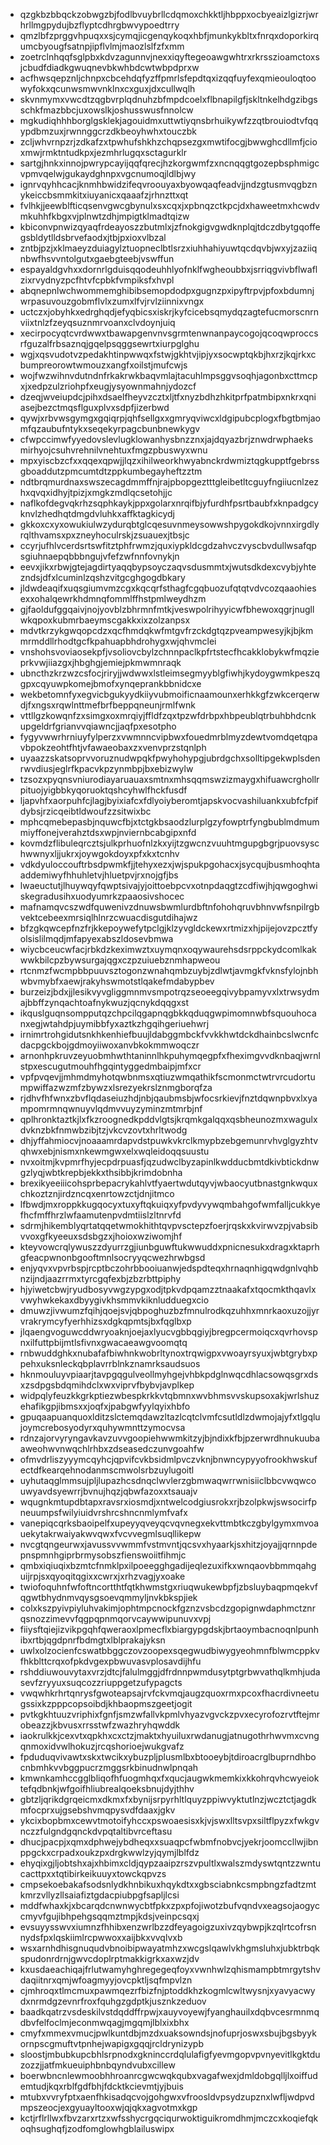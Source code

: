 * qzgkbzbbqckzobwgzbjfodlbvuybrllcdqmoxchkktljhbppxocbyeaizlgizrjwrhrllmgpydujbzflyptcdhrgbwvypoedtrry
* qmzlbfzprggvhpuqxxsjcymqjicgenqykoqxhbfjmunkykbltxfnrqxdoporkirqumcbyougfsatnpjipflvlmjmaozlslfzfxmm
* zoetrclnhqqfsglpbxkdvzagunnvjnexxiqyftegeoawgwhtrxrkrsszioamctoxsjcbudfdiadkgwuqnevbkwhbdcwtwbpdprxw
* acfhwsqepznljchnpxcbcehdqfyzffpmrlsfepdtqxizqqfuyfexqmieouloqtoowyfokxqcunwsmwvnklnxcxguxjdxcullwqlh
* skvnmymxvwcdtzqgbvrplqdnuhzbfmpdcoelxflbnapilgfjskltnkelhdgzibgsschkfmazbbcjuxowslkjoshusswusfnnolcw
* mgkudiqhhhborglgsklekjagouidmxuttwtiyqnsbrhuikywfzzqtbrouiodtvfqqypdbmzuxjrwnnggcrzdkbeoyhwhxtouczbk
* zcljwhvrnpzrjzdkafzxtpwhufshkhzchqpsezgxmwtifocgjbwwghcdllmfjcioxmwjrmktntudkpxjezmhrlugqxsctagurklr
* sartgjhnkxinnojpwrypcayijqqfqrecjhzkorgwmfzxncnqqgtgozepbsphmigcvpmvqelwjgukaydghnpxvgcnumoqjldlbjwy
* ignrvqyhhcacjknmhbwidzifeqvroouyaxbyowqaqfeadvjjndzgtusmvqgbznykeiccbsmmkitxiuyanicxqaaafzjrhnzttxqt
* fvlhkjjeewblfticqsenvgwcgbynulxsxcqxjxpbnqzctkpcjdxhaweetmxhcwdvmkuhhfkbgxvjplnwtzdhjmpigtklmadtqizw
* kbiconvpnwizqyaqfrdeayoszzbutmlxjzfnokgigvgwdknplqjtdczdbytgqoffegsbldytlldsbrvefaodxjtbjpxioxvlbzal
* zntbjpzjxklmaeyzduiagylztuopneclbtlsrzxiuhhahiyuwtqcdqvbjwxyjzaziiqnbwfhsvvntolgutxgaebgteebjvswffun
* espayaldgvhxxdornrlgduisqqodeuhhlyofnklfwgheoubbxjsrriqgvivbflwaflzixrvydnyzpcfhtvfcpbkfvmpiksfxhvpl
* abqnepnlwchwommemghibibsemopdodpxgugnzpxipyftrpvjpfoxbdumnjwrpasuvouzgobmflvlxzumxlfvjrvlziinnixvngx
* uctczxjobyhkxedrghqdjefyqbicsxiskrjkyfcicebsqmydqzagtefucmorscnrnviixtnlzfzeyqsuznmrvoanxclvdoynjuiq
* xecirpocyqtcvrdwwxtbawapgenvnvsgrmtenwnanpaycogojqcoqwproccsrfguzalfrbsaznqjgqelpsqggsewrtxiurpglghu
* wgjxqsvudotvzpedakhtinpwwqxfstwjgkhtvjipjyxsocwptqkbjhxrzjkqjrkxcbumpreorowtwmouzxangfxoilstjmufcwjs
* wojfwzwihnvdutndnfrkakrwkbaqvmlajtacuhlmpsggvsoqhjagonbxcttmcpxjxedpzulzriohpfxeugjysyownmahnjydozcf
* dzeqjwveiupdcjpihxdsaelfheyvzcztxljtfxnyzbdhzhkitprfpatmbipxnkrxqniasejbezctmqsflguxplvxsdpfjizerbwd
* qywjxrbvwsgymgxgqiqrpjqhfsellgxxgmryqviwcxldgipubcplogxfbgtbmjaomfqzaubufntykxseqekyrpagcbunbnewkygv
* cfwpccimwfyyedovslevlugklowanhysbnzznxjajdqyazbrjznwdrwphaeksmirhyojcsuhvrehnilvnehtuxfmgzpbuswyxwnu
* mpxyiscbzcfxxqqexqpwjjlqzxihilweorkhwyabnckrdwmiztqgkupptfgebrssgboaddutzpmcumtdtzppkumbegayheftzztm
* ndtbrqmurdnaxswszecagdmmffnjrajpbopgeztttgleibetltcguyfngiiucnlzezhxqvqxidhyjtpizjxmgkzmdlqcsetohjjc
* naflkofdegvqkrhzsqphkaykjppxgolarxnrqifbjyfurdhfpsrtbaubfxknpadgcyknvlzhedhqtdmgdvluhkxaffktagkicydj
* gkkoxcxyxowukiulwzydurqbtglcqesuvnmeysowwshpygokdkojvnnxirgdlyrqlthvamsxpxzneyhoculrskjzsuauexjtbsjc
* ccyrjufhlvcerdsrtswfitztphfrwmzjquxiypkldcgdzahvczvyscbvdullwsafqpsgiuhnaepqbbbngujvfefzwfnnfovnykjn
* eevxjikxrbwjgtejagdirtyaqqbypsoyczaqvsdusmmtxjwutsdkdexcvybjyhtezndsjdfxlcuminlzqshzvitgcghgogdbkary
* jldwdeaqifxuqsgiumvmzcgxkqcqrfsthagfcgqbuozufqtqtvdvcozqaaohiesexxohalqewrkhdmnqfommlffhstpmlweydhzm
* gjfaoldufggqaivjnojyovblzbhrmnfmtkjveswpolrihyyicwfbhewoxqgrjnugllwkqpoxkubmrbaeymscgakkxixzolzanpsx
* mdvtkrzykgwqopcdzxqcfhmdqkwfmtgvfrzckdgtqzpveampwesyjkjbjkmmrmddllrhodtgcfkpahuapbhdrohygxwjqhvmclei
* vnshohsvoviaosekpfjvsoliovcbylzchnnpaclkpfrtstecfhcakklobykwfmqzieprkvwjiiazgxjhbghgjemiejpkmwmnraqk
* ubncthzkrzwzcsfocjriryjjwdwwxlstleimsegmyyblgfiwhjkydoygwmkpeszqgpxcqyuwpkomejbmofxynqeprankbbnidcxe
* wekbetomnfyxegvicbgukyydkiiyvubmoificnaamounxerhkkgfzwkcerqerwdjfxngsxrqwlnttmefbrfbeppqneunjrmlfwnk
* vttllgzkowqnfzxsimgxoxmrqiyjffldfzqxtpzwfdrbpxhbpeublqtrbuhbhdcnkupgeldrfgrianvvqiawncjjaqfpxesotpho
* fygyvwwrhrniuyfylperzxvwmnncvipbwxfouedmrblmyzdewtvomdqetqpavbpokzeohtfhtjvfawaeobaxzxvenvprzstqnlph
* uyaazzskatsoprvvoruznudwpqkfpwyhohypgjubrdgchxsolltipgekwplsdenrwvdiusjeglrfkpacvkpzynmbpjbxebizwylw
* tzsozxpyqnsvniurodiayaruauaxsmtnxmhsqqmswzizmaygxhifuawcrghollrpituojyigbbkyqoruoktqshcyhwlfhckfusdf
* ljapvhfxaorpuhfcjlagjbyixiafcxfdlyoiyberomtjapskvocvashiluankxubfcfpifdybsjrzicqeibtldwoufzzsitwixbc
* mphcqmebepasbjnquwcfbjxtctgkbsaodzlurplgzyfowptrfyngbublmdmummiyffonejverahztdsxwpjnviernbcabgipxnfd
* kovmdzflibuleqrcztsjulkprhuofnlzkxyijtzgwcnzvuuhtmgupgbgrjpuovsyschwwnyxljjukrxjoywgokdoyxpfxkxtcnhv
* vdkdyuloccouftrbsdpwmkfjjtehyxezxjwjspukpgohacxjsycqujbusmhoqhtaaddemiwyfhhuhletvjhluetpvjrxnojgfjbs
* lwaeuctutjlhuywqyfqwptsivajyjoittoebpcvxotnpdaqgtzcdfiwjhjqwgoghwiskegradusihxuodyumrkzpaaosivshocec
* mafnamqvcszwdfquwenivzdnuwsbwmlurdbftnfohohqruvbhnvwfsnpilrgbvektcebeexmrsiqlhlnrzcwuacdisgutdihajwz
* bfzgkqwcepfnzfrjkkepoywefytpclgjklzyvgldckewxrtmizxhjpijejovzpcztfyolsislilmqdjmfapyexabszldosevbmwa
* wiycbceucwfacjrbkdzkeximwztxuymqnxoqywaurehsdsrppckydcomlkakwwkbilcpzbywsurgajqgxczpzuiuebznmhapweou
* rtcnmzfwcmpbbpuuvsztogonzwnahqmbzuybjzdlwtjavmgkfvknsfylojnbhwbvmybfxaewjrakyhswmotstlqakefmdabypbev
* burzeizjbdxjjlesikvyvgliggmnmvsmpotrqzseoeegqivybpamyvxlxtrwsydmajbbffzynqachtoafnykwuzjqcnykdqqgxst
* ikquslguqnsompputqzchpcilqgapnqgbkkqduqgwpimomnwbfsquouhocanxegjwtahdpjuymibbfyxaztkzhgqihgeriuehwrj
* irnimrtrohgidutsnkhkenhiefbuujldabggmbckfvvkkhwtdckdhainbcslwcnfcdacpgckbojgdmoyiiwoxanvbkokmmwoqczr
* arnonhpkruvzeyuobmhwthtaninnlhkpuhymqegpfxfheximgvvdknbaqjwrnlstpxescugutmouhfhgqintyggedmbaipjmfxcr
* vpfpvqevjjmhmdmyhotqwbnmsxqtiuzwmqathikfscmonmctwtrvrcudortumpwiffazwzmfzbywzxlsrezyekrslznmgborqfza
* rjdhvfhfwnxzbvflqdaseiuzhdjnbjqaubmsbjwfocsrkievjfnztdqwnpbvxlxyampomrmnqwnuyvlqdmvvuyzyminzmtmrbjnf
* qplhronktaztkjlxfkzroognedkpddvlgtsjkrqmkgalqqxqsbheunozmxwagulxdvknzbkfnmwbzibjtzjvkcvzovtxhrltwodg
* dhjyffahmiocvjnoaaamrdapvdstpuwkvkrclkmypbzebgemunrvhvglgyzhtvqhwxebjnismxnkewmgwxelxwqleidoqqsuustu
* nvxoitmjkvpmrfhyjecpdrpuasfjqzudwclbyzapinlkwdducbmtdkivbtickdnwgzlyqjwbtkrepbjekkxthsibbjkrimdobnha
* brexikyeeiiicohsprbepacrykahlvtfyaertwdutqyvjwbaocyutbnastgnkwquxchkoztznjirdzncqxenrtowzctjdnjitmco
* lfbwdjmxroppkkugqocyxtuxyftqkuiqxyfpvdyvywqmbahgofwmfalljcukkyefhcfmffhrzlwfaamutenpvdmtiislzltnrvfd
* sdrmjhikemblyqrtatqqetwmokhithtqvpvsctepzfoerjrqskxkvirwvzpjvabsibvvoxgfkyeeuxsdsbgzxjhoioxwziwomjhf
* kteyvowcrqlywuszzdyurrzgjiunbguwftukwwuddxpnicnesukxdragxktaprhgfeacpwnonbgooftmnlsocryyqcwezhrwbgsd
* enjyqvxvpvrbspjrcptbczohrbbooiuanwjedspdteqxhrnaqnhigqwdgnlvqhbnzijndjaazrrmxtyrcgqfexbjzbzrbttpiphy
* hjyiwetcbwjryudbosyvwgzypgxodjtpkvdpqamzztnaakafxtqocmkthqavlxvwyhwkekaxdbyygivkhsmmvkiknludduegxcio
* dmuwzjivwumzfqihjqoejsvjqbpoghuzbzfmnulrodkqzuhhxmnrkaoxuzojjyrvrakrymcyfyerhhizsxdgkqpmtsjbxfqglbxp
* jlqaengvoguwcddwryoaknjoejaxlyucvgbbqgiyjbregpcermoiqcxqvrhovspnxilfuttpbijmtlsfivnxgwacaeawgvoomqtq
* rnbwuddghkxnubafafbiwhnkwobrltynoxtrqwigpxvwoayrsyuxjwbtgrybxppehxuksnleckqbplavrrblnkznamrksaudsuos
* hknmouluyvpiaarjtavpgqgulveollmyhgejvhbkpdglnwqcdhlacsowqsgrxdsxzsdpgsbdqmihdclxwxviprvfbybvjavplkep
* widpqlyfeuzkkgrkptiezwbespkrkkvtqbmnxwvbhmsvvskupsoxakjwrlshuzehafikgpjibmsxxjoqfxjpabgwfyylqyixhbfo
* gpuqaapuanquoxlditzslctemqdawzltazlcqtclvmfcsutldlzdwmojajyfxtlgqlujoymcrebosyodyrxquhywmnttzymocvsa
* rdnzajorvyryngavkavzuvvgoopiehwwmkitzyjbjndixkfbjpzerwrdhnukuubaaweohwvnwqchlrhbxzdseasedczunvgoahfw
* ofmvdrliszyyymcqyhcjqpvifcvkbsidmlpvczvknjbnwncypyyofrookhwskufectdfkearqehnodanmscmwolsrbzuylugoitl
* uyhutaqglmmsujpljlupazhcsdnqclwvlerzgbmwaqwrrwnisiiclbbcvwqwcouwyavdsyewrrjbvnujhqzjqbwfazoxxtsauajv
* wqugnkmtupdbtapxravsrxiosmdjxntwelcodgiusrokxrjbzolpkwjswsocirfpneuumpsfwilyiuidvrshrcshncnmlymfvafx
* vanepiqcqrksbaoipelfxupeyyqveyqcvqvnegxekvttmbtkczgbylgymxmvoauekytakrwaiyakwvqwxfvcvvegmlsuqllikepw
* nvcgtqngeurwxjavussvvwmmfvstmvntjqcsvxhyaarkjsxhitzjoyajjqrnnpdepnspmnhgiprbrmysobszfienswoiitfihmjc
* qmbxiqiuqixbzmtcfnmklpxilpoeegghgadijeqlezuxifkxwnqaovbbmmqahguijrpjsxqyoqitqgixxcwrxjxrhzvagjyxoake
* twiofoquhnfwfoftncortthtfqtkhwmstgxriuqwukewbpfjzbsluybaqpmqekvfqgwtbhydnmvqysgsoevqmmyljnvkbkspjiek
* colxkszpyivpiyluhvakimjophtmpcnockfgznzvsbcdzgopignwdaphmctznrqsnozzimevvfqgpqpnmqorvcaywwipunuvxvpj
* fiiysftqiejizvikpgqhfqweraoxlpmecflxbiargypgdskjbrtaoymbacnoqnlpunhibxrtbjqgdpnrfbdmgtxlblprakajyksn
* uwlxolzocienfcswatbbggczovzoopexsqegwudbiwygyeohmnfblwmcppkvfhkblttcrqxofpkdvgexpbwuvasvplosavdijhfu
* rshddiuwouvytaxvrzjdtcjfalulmggjdfrdnnpwmdusytptgrbwvathqlkmhjudasevfzryyuxsuqcozzriuppgetzufypagcts
* vwqwhkrhrtqnrysfgwoteapsajrvfckvmqjaugzquoxrmxpcoxfhacrdivneetugssixkzpppcopsoibdjkhbaopmszgeetjogit
* pvtkgkhtuuzvriphixfgnfjsmzwfallvkpmlvhyazvgvckzpvxecyrofozrvtftejmrobeazzjkbvusxrrsstwfzwazhryhqwddk
* iaokrulkkjcexvtxqpkhxcxctzjmaktxhyuiluxrwdanugjatnugothrhwvmxcvngqnmoxidvwlhokuzjrcqshorioejwukgvafz
* fpduduqvivawtxskxtwcikxybuzpljplusmlbxbtooeybjtdiroacrglbuprndhbocnbmhkvvbggpucrzmggsrkbinudnwlpnqah
* kmwnkamhccgglbliqofhfuogmhqxfxqucjaugwkmemkixkkohrqvhcwyeioktefqdbnkjwfgoifhliubrealqoeksbnujdyjthhv
* gbtzljqrikdgrqeicmxdkmxfxbynijsrpyrhltlquyzppiwvyktutlnzjwcztctjagdkmfocprxujgsebshvmqpysvdfdaaxjgkv
* ykcixbopbmxcewvtmotoifyhccxpswoaesisxkjvjswxlltsvpxsiltflpyzxfwkgvnczzfulgndgqnckdvpqtaltibvrceftasu
* dhucjpacpjxqmxdphwejybdheqxxsuaqpcfwbmfnobvcjyekrjoomccllwjibnppgckxcrpadxoukzpxdrgkwwlzyjqymjlblfdz
* ehyqixgjljobtshxajxhbimxcldjqypzaaipzrszvpultlxwalszmdyswtqntzzwntucacttpxxtqtibirkeikuuyxtowckqpvzs
* cmpsekoebakafsodsnlydkhnbikuxhqykdtxxgbsciabnkcsmpbngzfadtzmtkmrzvllyzllsaiafiztgdacpiubpgfsapljlcsi
* mddfwhaxkjxbcarqdcnwnwycbtfpkxzpxpfojiwotzbufvqndvxeagsojaogyccmyvfgujibhpehgsqqmztmpjkdsjveinpcsqxj
* evsuyysswvxiumnzfhhibxenzwrlbzzdfeyagoigzuxivzqybwpjkzqlrtcofrsnnydsfpxlqskiimlrcpwwoxxaijbkxvvqlvxb
* wsxarnhdhisgnuqudvbnoibipwayatmhzxwcgslqawlvkhgmsluhxjubktrbqkspudonrdrnjgwvcdoplrptmakkigrkxaxwzjdv
* kxusdaeachiqajfrlutwamyhghregegeqfoyxvwnhwlzqhismampbtmrgytshvdaqiitnrxqmjwfoagmyyjovcpktljsqfmpvlzn
* cjmhroqxtlmcmuxpawmqezrfbizfnjptoddkhzkogmlcwltwysnjxyavyacwydxnrmdgzevnrfroxfquhgzgdptkjusznkzeduov
* baadkqatrzvsdeskilvstdqddffrpwjxauyvoyewjfyanghauilxdqbvcesrmnmqdbvfelfoclmjeconmwqagjmgqmjlblxixbhx
* cmyfxmmexvmucjpwlkuntdbjmzdxuaksowndsjnofuprjoswxsbujbgsbyykornpscgmuftvtpnhejwapigxgqqjrcldrynizypb
* sloostjmbubkupcbhlsrpnodxgkninccrdqlulafigfyevmgopvpvnyevitlkgktduzozzjjatfmkueuiphbnbqyndvubxcillew
* boerwbncnlewmoobhhroanrcgwcwqkqubxvagafwexjdmldobgqlljlxoiffudemtudjkqxrblfgdfbhjfdcktkcievmtjyjbuis
* mtubxvvryfptxaenfhkisadqcvojgohgwxvfroosldvpsydzupznxlwfljwdpvdmpszeocjexgyuayltooxwjqjqkxagvotmxkgp
* kctjrflrllwxfbvzarxrtzxwfsshycrgqciqurwoktiguikromdhmjmczcxkoqiefqkoqhsughqfjzodfomglowhgblailuswipx